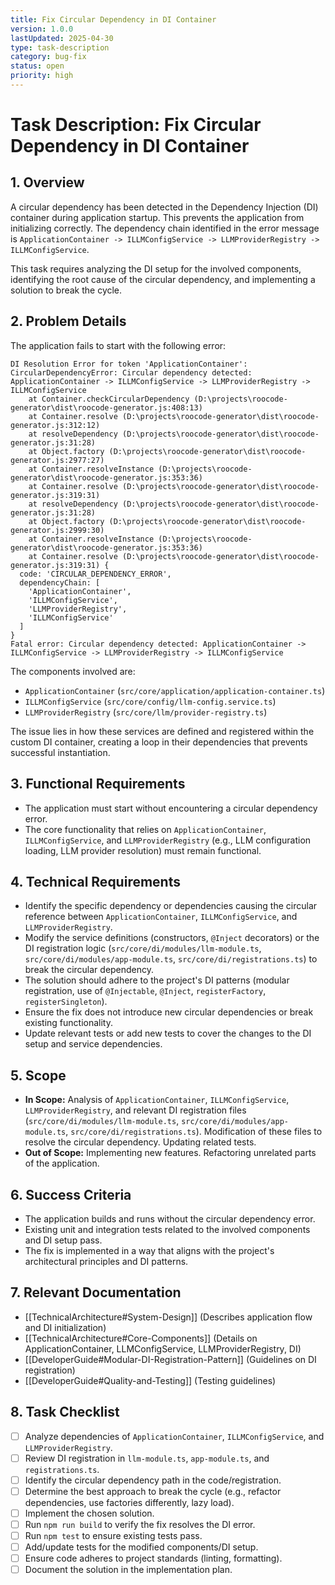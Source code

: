 ```yaml
---
title: Fix Circular Dependency in DI Container
version: 1.0.0
lastUpdated: 2025-04-30
type: task-description
category: bug-fix
status: open
priority: high
---
```


# Task Description: Fix Circular Dependency in DI Container

## 1. Overview

A circular dependency has been detected in the Dependency Injection (DI) container during application startup. This prevents the application from initializing correctly. The dependency chain identified in the error message is `ApplicationContainer -> ILLMConfigService -> LLMProviderRegistry -> ILLMConfigService`.

This task requires analyzing the DI setup for the involved components, identifying the root cause of the circular dependency, and implementing a solution to break the cycle.

## 2. Problem Details

The application fails to start with the following error:

```
DI Resolution Error for token 'ApplicationContainer': CircularDependencyError: Circular dependency detected: ApplicationContainer -> ILLMConfigService -> LLMProviderRegistry -> ILLMConfigService
    at Container.checkCircularDependency (D:\projects\roocode-generator\dist\roocode-generator.js:408:13)
    at Container.resolve (D:\projects\roocode-generator\dist\roocode-generator.js:312:12)
    at resolveDependency (D:\projects\roocode-generator\dist\roocode-generator.js:31:28)
    at Object.factory (D:\projects\roocode-generator\dist\roocode-generator.js:2977:27)
    at Container.resolveInstance (D:\projects\roocode-generator\dist\roocode-generator.js:353:36)
    at Container.resolve (D:\projects\roocode-generator\dist\roocode-generator.js:319:31)
    at resolveDependency (D:\projects\roocode-generator\dist\roocode-generator.js:31:28)
    at Object.factory (D:\projects\roocode-generator\dist\roocode-generator.js:2999:30)
    at Container.resolveInstance (D:\projects\roocode-generator\dist\roocode-generator.js:353:36)
    at Container.resolve (D:\projects\roocode-generator\dist\roocode-generator.js:319:31) {
  code: 'CIRCULAR_DEPENDENCY_ERROR',
  dependencyChain: [
    'ApplicationContainer',
    'ILLMConfigService',
    'LLMProviderRegistry',
    'ILLMConfigService'
  ]
}
Fatal error: Circular dependency detected: ApplicationContainer -> ILLMConfigService -> LLMProviderRegistry -> ILLMConfigService
```

The components involved are:

- `ApplicationContainer` (`src/core/application/application-container.ts`)
- `ILLMConfigService` (`src/core/config/llm-config.service.ts`)
- `LLMProviderRegistry` (`src/core/llm/provider-registry.ts`)

The issue lies in how these services are defined and registered within the custom DI container, creating a loop in their dependencies that prevents successful instantiation.

## 3. Functional Requirements

- The application must start without encountering a circular dependency error.
- The core functionality that relies on `ApplicationContainer`, `ILLMConfigService`, and `LLMProviderRegistry` (e.g., LLM configuration loading, LLM provider resolution) must remain functional.

## 4. Technical Requirements

- Identify the specific dependency or dependencies causing the circular reference between `ApplicationContainer`, `ILLMConfigService`, and `LLMProviderRegistry`.
- Modify the service definitions (constructors, `@Inject` decorators) or the DI registration logic (`src/core/di/modules/llm-module.ts`, `src/core/di/modules/app-module.ts`, `src/core/di/registrations.ts`) to break the circular dependency.
- The solution should adhere to the project's DI patterns (modular registration, use of `@Injectable`, `@Inject`, `registerFactory`, `registerSingleton`).
- Ensure the fix does not introduce new circular dependencies or break existing functionality.
- Update relevant tests or add new tests to cover the changes to the DI setup and service dependencies.

## 5. Scope

- **In Scope:** Analysis of `ApplicationContainer`, `ILLMConfigService`, `LLMProviderRegistry`, and relevant DI registration files (`src/core/di/modules/llm-module.ts`, `src/core/di/modules/app-module.ts`, `src/core/di/registrations.ts`). Modification of these files to resolve the circular dependency. Updating related tests.
- **Out of Scope:** Implementing new features. Refactoring unrelated parts of the application.

## 6. Success Criteria

- The application builds and runs without the circular dependency error.
- Existing unit and integration tests related to the involved components and DI setup pass.
- The fix is implemented in a way that aligns with the project's architectural principles and DI patterns.

## 7. Relevant Documentation

- [[TechnicalArchitecture#System-Design]] (Describes application flow and DI initialization)
- [[TechnicalArchitecture#Core-Components]] (Details on ApplicationContainer, LLMConfigService, LLMProviderRegistry, DI)
- [[DeveloperGuide#Modular-DI-Registration-Pattern]] (Guidelines on DI registration)
- [[DeveloperGuide#Quality-and-Testing]] (Testing guidelines)

## 8. Task Checklist

- [ ] Analyze dependencies of `ApplicationContainer`, `ILLMConfigService`, and `LLMProviderRegistry`.
- [ ] Review DI registration in `llm-module.ts`, `app-module.ts`, and `registrations.ts`.
- [ ] Identify the circular dependency path in the code/registration.
- [ ] Determine the best approach to break the cycle (e.g., refactor dependencies, use factories differently, lazy load).
- [ ] Implement the chosen solution.
- [ ] Run `npm run build` to verify the fix resolves the DI error.
- [ ] Run `npm test` to ensure existing tests pass.
- [ ] Add/update tests for the modified components/DI setup.
- [ ] Ensure code adheres to project standards (linting, formatting).
- [ ] Document the solution in the implementation plan.
